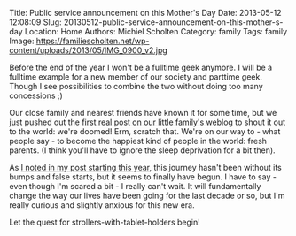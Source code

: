 Title: Public service announcement on this Mother's Day
Date: 2013-05-12 12:08:09
Slug: 20130512-public-service-announcement-on-this-mother-s-day
Location: Home
Authors: Michiel Scholten
Category: family
Tags: family
Image: https://familiescholten.net/wp-content/uploads/2013/05/IMG_0900_v2.jpg

Before the end of the year I won't be a fulltime geek anymore. I will be a fulltime example for a new member of our society and parttime geek. Though I see possibilities to combine the two without doing too many concessions ;)

Our close family and nearest friends have known it for some time, but we just pushed out the [first real post on our little family's weblog](http://familiescholten.net/2013/05/tijd-voor-iets-nieuws/) to shout it out to the world: we're doomed! Erm, scratch that. We're on our way to - what people say - to become the happiest kind of people in the world: fresh parents. (I think you'll have to ignore the sleep deprivation for a bit then).

As [I noted in my post starting this year](http://dammit.nl/p/926), this journey hasn't been without its bumps and false starts, but it seems to finally have begun. I have to say - even though I'm scared a bit - I really can't wait. It will fundamentally change the way our lives have been going for the last decade or so, but I'm really curious and slightly anxious for this new era.

Let the quest for strollers-with-tablet-holders begin!

